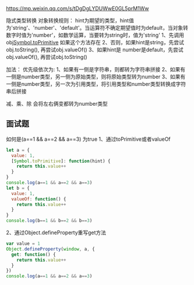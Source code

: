 https://mp.weixin.qq.com/s/tDgDgLYDUWwE0GL5prM1Ww

隐式类型转换
对象转换规则：
hint为期望的类型，hint值为'string'、'number'、'default'。当运算符不确定期望值时为default，当对象转数字时值为'number'，如数学运算，当要转为string时，值为'string'
1、先调用obj[Symbol.toPrimitive](hint) 如果这个方法存在
2、否则，如果hint是string，先尝试obj.toString(), 再尝试obj.valueOf()
3、如果hint是 number是default，先尝试obj.valueOf(), 再尝试obj.toString()

加法：
优先级依次为:
1、如果有一侧是字符串，则都转为字符串拼接
2、如果有一侧是number类型，另一侧为原始类型，则将原始类型转为number
3、如果有一侧是number类型，另一次为引用类型，将引用类型和number类型转换成字符串后拼接

减、乘、除
会将左右俩变都转为number类型

## 面试题
如何是(a==1 && a==2 && a==3) 为true
1、通过toPrimitive或者valueOf
```js
let a = {
  value: 1,
  [Symbol.toPrimitive]: function(hint) {
    return this.value++
  }
}
console.log(a==1 && a==2 && a==3)
let b = {
  value: 1,
  valueOf: function() {
    return this.value++
  }
}
console.log(b==1 && b==2 && b==3)
```
2、通过Object.defineProperty重写get方法
```js
var value = 1
Object.defineProperty(window, a, {
  get: function() {
    return this.value++
  }
})
console.log(a==1 && a==2 && a==3)
```